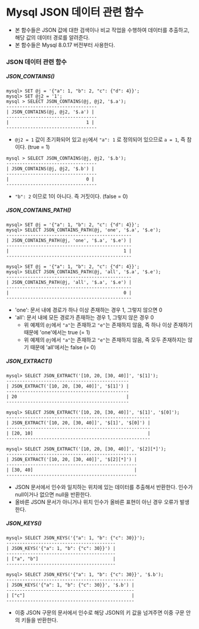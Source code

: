 # Mysql JSON 데이터 관련 함수
* 본 함수들은 JSON 값에 대한 검색이나 비교 작업을 수행하여 데이터를 추출하고, 해당 값의 데이터 경로를 알려준다.
* 본 함수들은 Mysql 8.0.17 버전부터 사용한다.

### JSON 데이터 관련 함수
##### JSON_CONTAINS()
```
mysql> SET @j = '{"a": 1, "b": 2, "c": {"d": 4}}';
mysql> SET @j2 = '1';
mysql > SELECT JSON_CONTAINS(@j, @j2, '$.a');
----------------------------------
| JSON_CONTAINS(@j, @j2, '$.a') |
----------------------------------
|                             1 |
----------------------------------
```
* `@j2 = 1` 값이 초기화되어 있고 `@j`에서 `"a": 1` 로 정의되어 있으므로 `a = 1`, 즉 참이다. (true = 1)
```
mysql > SELECT JSON_CONTAINS(@j, @j2, '$.b');
----------------------------------
| JSON_CONTAINS(@j, @j2, '$.b') |
----------------------------------
|                             0 |
----------------------------------
```
* `"b": 2` 이므로 1이 아니다. 즉 거짓이다. (false = 0)

##### JSON_CONTAINS_PATH()
```
mysql> SET @j = '{"a": 1, "b": 2, "c": {"d": 4}}';
mysql> SELECT JSON_CONTAINS_PATH(@j, 'one', '$.a', '$.e');
-----------------------------------------------
| JSON_CONTAINS_PATH(@j, 'one', '$.a', '$.e') |
-----------------------------------------------
|                                           1 |
-----------------------------------------------

mysql> SET @j = '{"a": 1, "b": 2, "c": {"d": 4}}';
mysql> SELECT JSON_CONTAINS_PATH(@j, 'all', '$.a', '$.e');
-----------------------------------------------
| JSON_CONTAINS_PATH(@j, 'all', '$.a', '$.e') |
-----------------------------------------------
|                                           0 |
-----------------------------------------------
```
* 'one': 문서 내에 경로가 하나 이상 존재하는 경우 1, 그렇지 않으면 0
* 'all': 문서 내에 모든 경로가 존재하는 경우 1, 그렇지 않은 경우 0
  * 위 예제의 `@j`에서 `"a"`는 존재하고 `"e"`는 존재하지 않음, 즉 하나 이상 존재하기 때문에 'one'에서는 true (= 1)
  * 위 예제의 `@j`에서 `"a"`는 존재하고 `"e"`는 존재하지 않음, 즉 모두 존재하지는 않기 때문에 'all'에서는 false (= 0)

##### JSON_EXTRACT()
```
mysql> SELECT JSON_EXTRACT('[10, 20, [30, 40]]', '$[1]');
----------------------------------------------
| JSON_EXTRACT('[10, 20, [30, 40]]', '$[1]') |
----------------------------------------------
| 20                                         |
----------------------------------------------

mysql> SELECT JSON_EXTRACT('[10, 20, [30, 40]]', '$[1]', '$[0]');
------------------------------------------------------
| JSON_EXTRACT('[10, 20, [30, 40]]', '$[1]', '$[0]') |
------------------------------------------------------
| [20, 10]                                           |
------------------------------------------------------

mysql> SELECT JSON_EXTRACT('[10, 20, [30, 40]]', '$[2][*]');
-------------------------------------------------
| JSON_EXTRACT('[10, 20, [30, 40]]', '$[2][*]') |
-------------------------------------------------
| [30, 40]                                      |
-------------------------------------------------
```
* JSON 문서에서 인수와 일치하는 위치에 있는 데이터를 추출해서 반환한다. 인수가 null이거나 없으면 null을 반환한다.
* 올바른 JSON 문서가 아니거나 위치 인수가 올바른 표현이 아닌 경우 오류가 발생한다.

##### JSON_KEYS()
```
mysql> SELECT JSON_KEYS('{"a": 1, "b": {"c": 30}}');
-----------------------------------------
| JSON_KEYS('{"a": 1, "b": {"c": 30}}') |
-----------------------------------------
| ["a", "b"]                            |
-----------------------------------------

mysql> SELECT JSON_KEYS('{"a": 1, "b": {"c": 30}}', '$.b');
------------------------------------------------
| JSON_KEYS('{"a": 1, "b": {"c": 30}}', '$.b') |
------------------------------------------------
| ["c"]                                        |
------------------------------------------------
```
* 이중 JSON 구문의 문서에서 인수로 해당 JSON의 키 값을 넘겨주면 이중 구문 안의 키들을 반환한다.

